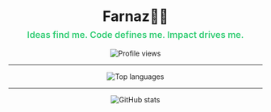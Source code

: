 <h1 align="center">Farnaz👩‍💻</h1>

<p align="center" style="font-weight: 600; font-size: 1.1rem; margin-top: -10px; color: #2ecc71;">
  Ideas find me. Code defines me. Impact drives me.
</p>

<p align="center">
  <img src="https://komarev.com/ghpvc/?username=farnaztr&label=Profile%20views&color=27ae60&style=flat" alt="Profile views" />
</p>

---

<p align="center">
  <img src="https://github-readme-stats.vercel.app/api/top-langs/?username=farnaztr&layout=compact&langs_count=6&theme=dark" alt="Top languages" />
</p>

---

<p align="center">
  <img src="https://github-readme-stats.vercel.app/api?username=farnaztr&show_icons=true&count_private=true&theme=dark" alt="GitHub stats" />
</p>
